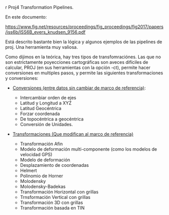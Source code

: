 r Proj4 Transformation Pipelines.

En este documento:

https://www.fig.net/resources/proceedings/fig_proceedings/fig2017/papers/iss6b/ISS6B_evers_knudsen_9156.pdf

Está descrito bastante bien la lógica y algunos ejemplos de las pipelines de proj. Una herramienta muy valiosa.

Como dijimos en la teórica, hay tres tipos de transfomraciónes. Las que no son estrictamente poyecciones
cartográficas son aveces difíciles de calcular, PROJ (en sus herramientas con la opción -ct), permite
hacer conversiones en multiples pasos, y permite las siguientes transformaciones y conversiones:

- [Conversiones (entre datos sin cambiar de marco de referencia)](https://proj.org/operations/conversions/index.html):
    - Intercambiar orden de ejes
    - Latitud y Longitud a XYZ
    - Latitud Geocéntrica
    - Forzar coordenada
    - De topocéntrica a geocéntrica
    - Conversión de Unidades.

- [Transformaciones  (Que modifican al marco de referencia)](https://proj.org/operations/transformations/index.html)
   - Transformación Afin
   - Modelo de deformación multi-componente (como los modelos de velocidad GPS)
   - Modelo de deformación
   - Desplazamiento de coordenadas
   - Helmert
   - Polinomio de Horner
   - Molodensky
   - Molodensky-Badekas
   - Transformación Horizontal con grillas
   - Trnsformación Vertical con grillas
   - Transformación 3D con grillas
   - Transformación basada en TIN




